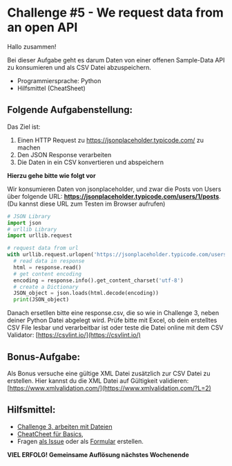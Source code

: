 # Challenge #5 - We request data from an open API

Hallo zusammen!

Bei dieser Aufgabe geht es darum Daten von einer offenen Sample-Data API zu konsumieren und als CSV Datei abzuspeichern.

- Programmiersprache: Python
- Hilfsmittel (CheatSheet)

## Folgende Aufgabenstellung:

Das Ziel ist:

1. Einen HTTP Request zu https://jsonplaceholder.typicode.com/ zu machen
2. Den JSON Response verarbeiten
3. Die Daten in ein CSV konvertieren und abspeichern

**Hierzu gehe bitte wie folgt vor**

Wir konsumieren Daten von jsonplaceholder, und zwar die Posts von Users über folgende URL: **https://jsonplaceholder.typicode.com/users/1/posts**. (Du kannst diese URL zum Testen im Browser aufrufen)

```python
# JSON Library
import json
# urllib Library
import urllib.request

# request data from url
with urllib.request.urlopen('https://jsonplaceholder.typicode.com/users/1/posts') as response:
  # read data in response
  html = response.read()
  # get content encoding
  encoding = response.info().get_content_charset('utf-8')
  # create a Dictionary
  JSON_object = json.loads(html.decode(encoding))
  print(JSON_object)
```

Danach ersetllen bitte eine response.csv, die so wie in Challenge 3, neben deiner Python Datei abgelegt wird. Prüfe bitte mit Excel, ob dein erstelltes CSV File lesbar und verarbeitbar ist oder teste die Datei online mit dem CSV Validator: [https://csvlint.io/](https://csvlint.io/)

## Bonus-Aufgabe:

Als Bonus versuche eine gültige XML Datei zusätzlich zur CSV Datei zu erstellen.
Hier kannst du die XML Datei auf Gültigkeit validieren: [https://www.xmlvalidation.com/](https://www.xmlvalidation.com/?L=2)

## Hilfsmittel:

- [Challenge 3, arbeiten mit Dateien](https://github.com/joeherold/wcc_fh_wkw_python/tree/master/Challenge_3)
- [CheatCheet für Basics](https://teams.microsoft.com/l/file/577FC335-F5B4-4A56-B307-D7ED57E48403?tenantId=b8192970-931b-4546-97ce-a6a611c24bd9&fileType=pdf&objectUrl=https%3A%2F%2Ffhwzid.sharepoint.com%2Fsites%2FAT_DiBBA_2019_876338345%2FFreigegebene%20Dokumente%2FWeekly%20Coding%20Challenge%2FMaterialien%2Fbeginners_cheat_sheet.pdf&baseUrl=https%3A%2F%2Ffhwzid.sharepoint.com%2Fsites%2FAT_DiBBA_2019_876338345&serviceName=teams&threadId=19:a6077bbb7c794716aef8ef6264849648@thread.skype&groupId=fe5a1a58-19cb-498f-88e0-617b2206af7e),
- Fragen [als Issue](https://github.com/joeherold/wcc_fh_wkw_python/issues) oder als [Formular](https://forms.office.com/Pages/ResponsePage.aspx?Host=Teams&lang=%7Blocale%7D&groupId=%7BgroupId%7D&tid=%7Btid%7D&teamsTheme=%7Btheme%7D&upn=%7Bupn%7D&id=cCkZuBuTRkWXzqamEcJL2Rcv0_AVGQVMpyxsXq73-hxUOUM1QVo0WTA3T1dOSEQ3NkxCN0Y1MjZBUC4u) erstellen.

**VIEL ERFOLG! Gemeinsame Auflösung nächstes Wochenende**
